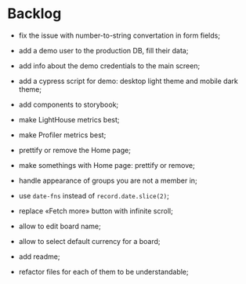 # Backlog

- fix the issue with number-to-string convertation in form fields;
- add a demo user to the production DB, fill their data;
- add info about the demo credentials to the main screen;
- add a cypress script for demo: desktop light theme and mobile dark theme;
- add components to storybook;
- make LightHouse metrics best;
- make Profiler metrics best;
- prettify or remove the Home page;
- make somethings with Home page: prettify or remove;
- handle appearance of groups you are not a member in;
- use `date-fns` instead of `record.date.slice(2)`;
- replace «Fetch more» button with infinite scroll;
- allow to edit board name;
- allow to select default currency for a board;

- add readme;
- refactor files for each of them to be understandable;
